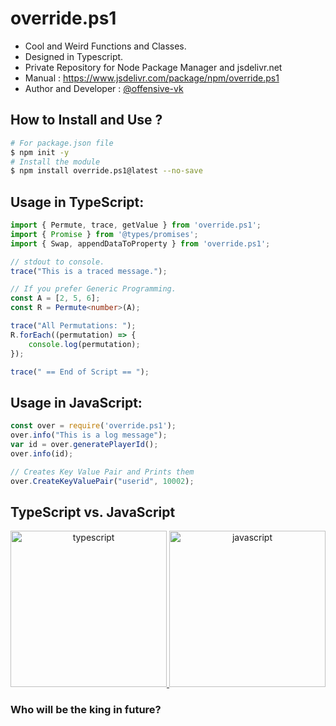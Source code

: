 # override.ps1 
* Cool and Weird Functions and Classes.
* Designed in Typescript.
* Private Repository for Node Package Manager and jsdelivr.net 
* Manual :  https://www.jsdelivr.com/package/npm/override.ps1
* Author and Developer : [@offensive-vk](https://github.com/offensive-vk/)

## How to Install and Use ?
```bash
# For package.json file
$ npm init -y
# Install the module
$ npm install override.ps1@latest --no-save
```

## Usage in TypeScript:
```typescript
import { Permute, trace, getValue } from 'override.ps1';
import { Promise } from '@types/promises';
import { Swap, appendDataToProperty } from 'override.ps1';

// stdout to console.
trace("This is a traced message.");

// If you prefer Generic Programming.
const A = [2, 5, 6];
const R = Permute<number>(A);

trace("All Permutations: ");
R.forEach((permutation) => {
    console.log(permutation);
});

trace(" == End of Script == ");
```

## Usage in JavaScript:
```javascript
const over = require('override.ps1');
over.info("This is a log message");
var id = over.generatePlayerId();
over.info(id);

// Creates Key Value Pair and Prints them
over.CreateKeyValuePair("userid", 10002);

```

## TypeScript vs. JavaScript
<div align="center">
<a href="https://www.typescriptlang.org/" target="_blank" rel="noreferrer"> <img src="https://cdn.jsdelivr.net/gh/offensive-vk/Icons@master/typescript/typescript-original.svg" alt="typescript" width="250" height="250"/> </a> 
<a href="https://developer.mozilla.org/en-US/docs/Web/JavaScript" target="_blank" rel="noreferrer"> <img src="https://cdn.jsdelivr.net/gh/offensive-vk/Icons@master/javascript/javascript-original.svg" alt="javascript" width="250" height="250"/> </a>
</div>

### Who will be the king in future?
